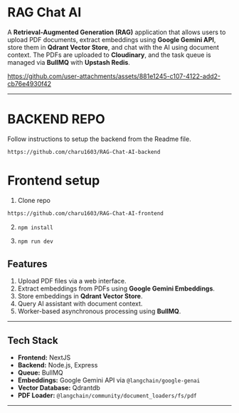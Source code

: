 # RAG Chat AI

A **Retrieval-Augmented Generation (RAG)** application that allows users to upload PDF documents, extract embeddings using **Google Gemini API**, store them in **Qdrant Vector Store**, and chat with the AI using document context. The PDFs are uploaded to **Cloudinary**, and the task queue is managed via **BullMQ** with **Upstash Redis**.



https://github.com/user-attachments/assets/881e1245-c107-4122-add2-cb76e4930f42


---
# BACKEND REPO
Follow instructions to setup the backend from the Readme file.
```bash
https://github.com/charu1603/RAG-Chat-AI-backend
```
# Frontend setup
1) Clone repo

```bash
https://github.com/charu1603/RAG-Chat-AI-frontend
```
2) ```bash
   npm install
   ```
3) ```bash
   npm run dev
   ```
## Features

1. Upload PDF files via a web interface.
2. Extract embeddings from PDFs using **Google Gemini Embeddings**.
3. Store embeddings in **Qdrant Vector Store**.
4. Query AI assistant with document context.
5. Worker-based asynchronous processing using **BullMQ**.

---

## Tech Stack

- **Frontend:** NextJS
- **Backend:** Node.js, Express
- **Queue:** BullMQ
- **Embeddings:** Google Gemini API via `@langchain/google-genai`
- **Vector Database:** Qdrantdb
- **PDF Loader:** `@langchain/community/document_loaders/fs/pdf`

---
